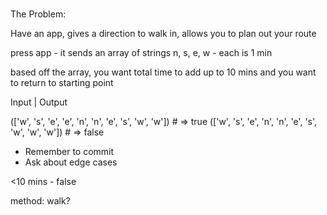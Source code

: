 # 

##

The Problem: 

Have an app, gives a direction to walk in, allows you to plan out your route

press app - it sends an array of strings
n, s, e, w - each is 1 min

based off the array, you want total time to add up to 10 mins and you want to return to starting point

Input                                              |       Output

(['w', 's', 'e', 'e', 'n', 'n', 'e', 's', 'w', 'w']) # => true
(['w', 's', 'e', 'n', 'n', 'e', 's', 'w', 'w', 'w']) # => false

- Remember to commit
- Ask about edge cases

<10 mins - false


method: walk? 